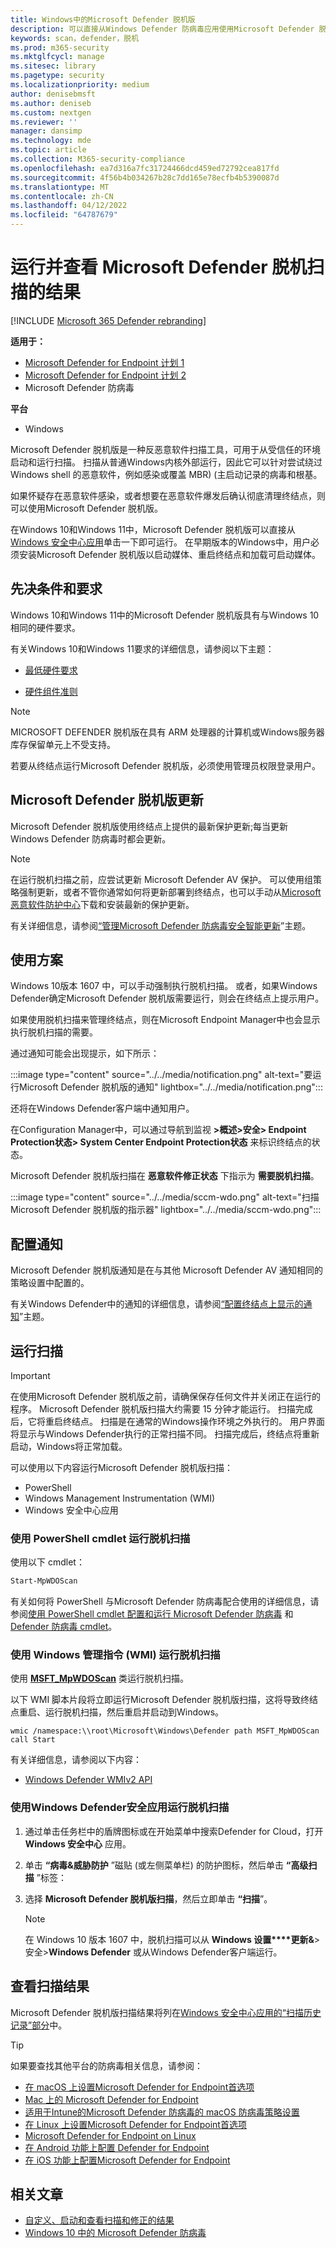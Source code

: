 ```yaml
---
title: Windows中的Microsoft Defender 脱机版
description: 可以直接从Windows Defender 防病毒应用使用Microsoft Defender 脱机版。 还可以管理其在网络中的部署方式。
keywords: scan，defender，脱机
ms.prod: m365-security
ms.mktglfcycl: manage
ms.sitesec: library
ms.pagetype: security
ms.localizationpriority: medium
author: denisebmsft
ms.author: deniseb
ms.custom: nextgen
ms.reviewer: ''
manager: dansimp
ms.technology: mde
ms.topic: article
ms.collection: M365-security-compliance
ms.openlocfilehash: ea7d316a7fc31724466dcd459ed72792cea817fd
ms.sourcegitcommit: 4f56b4b034267b28c7dd165e78ecfb4b5390087d
ms.translationtype: MT
ms.contentlocale: zh-CN
ms.lasthandoff: 04/12/2022
ms.locfileid: "64787679"
---
```

# <a name="run-and-review-the-results-of-a-microsoft-defender-offline-scan"></a>运行并查看 Microsoft Defender 脱机扫描的结果

[!INCLUDE [Microsoft 365 Defender rebranding](../../includes/microsoft-defender.md)]


**适用于：**
- [Microsoft Defender for Endpoint 计划 1](https://go.microsoft.com/fwlink/p/?linkid=2154037)
- [Microsoft Defender for Endpoint 计划 2](https://go.microsoft.com/fwlink/p/?linkid=2154037)
- Microsoft Defender 防病毒

**平台**
- Windows

Microsoft Defender 脱机版是一种反恶意软件扫描工具，可用于从受信任的环境启动和运行扫描。 扫描从普通Windows内核外部运行，因此它可以针对尝试绕过Windows shell 的恶意软件，例如感染或覆盖 MBR)  (主启动记录的病毒和根基。

如果怀疑存在恶意软件感染，或者想要在恶意软件爆发后确认彻底清理终结点，则可以使用Microsoft Defender 脱机版。

在Windows 10和Windows 11中，Microsoft Defender 脱机版可以直接从[Windows 安全中心应用](microsoft-defender-security-center-antivirus.md)单击一下即可运行。 在早期版本的Windows中，用户必须安装Microsoft Defender 脱机版以启动媒体、重启终结点和加载可启动媒体。

## <a name="prerequisites-and-requirements"></a>先决条件和要求

Windows 10和Windows 11中的Microsoft Defender 脱机版具有与Windows 10相同的硬件要求。

有关Windows 10和Windows 11要求的详细信息，请参阅以下主题：

- [最低硬件要求](/windows-hardware/design/minimum/minimum-hardware-requirements-overview)

- [硬件组件准则](/windows-hardware/design/component-guidelines/components)

> [!NOTE]
> MICROSOFT DEFENDER 脱机版在具有 ARM 处理器的计算机或Windows服务器库存保留单元上不受支持。

若要从终结点运行Microsoft Defender 脱机版，必须使用管理员权限登录用户。

## <a name="microsoft-defender-offline-updates"></a>Microsoft Defender 脱机版更新

Microsoft Defender 脱机版使用终结点上提供的最新保护更新;每当更新Windows Defender 防病毒时都会更新。

> [!NOTE]
> 在运行脱机扫描之前，应尝试更新 Microsoft Defender AV 保护。 可以使用组策略强制更新，或者不管你通常如何将更新部署到终结点，也可以手动从[Microsoft 恶意软件防护中心](https://www.microsoft.com/security/portal/definitions/adl.aspx)下载和安装最新的保护更新。

有关详细信息，请参阅[“管理Microsoft Defender 防病毒安全智能更新](manage-protection-updates-microsoft-defender-antivirus.md)”主题。

## <a name="usage-scenarios"></a>使用方案

Windows 10版本 1607 中，可以手动强制执行脱机扫描。 或者，如果Windows Defender确定Microsoft Defender 脱机版需要运行，则会在终结点上提示用户。

如果使用脱机扫描来管理终结点，则在Microsoft Endpoint Manager中也会显示执行脱机扫描的需要。

通过通知可能会出现提示，如下所示：

:::image type="content" source="../../media/notification.png" alt-text="要运行Microsoft Defender 脱机版的通知" lightbox="../../media/notification.png":::

还将在Windows Defender客户端中通知用户。

在Configuration Manager中，可以通过导航到监视 **>概述>安全> Endpoint Protection状态> System Center Endpoint Protection状态** 来标识终结点的状态。

Microsoft Defender 脱机版扫描在 **恶意软件修正状态** 下指示为 **需要脱机扫描**。

:::image type="content" source="../../media/sccm-wdo.png" alt-text="扫描Microsoft Defender 脱机版的指示器" lightbox="../../media/sccm-wdo.png":::

## <a name="configure-notifications"></a>配置通知

Microsoft Defender 脱机版通知是在与其他 Microsoft Defender AV 通知相同的策略设置中配置的。

有关Windows Defender中的通知的详细信息，请参阅[“配置终结点上显示的通知](configure-notifications-microsoft-defender-antivirus.md)”主题。

## <a name="run-a-scan"></a>运行扫描

> [!IMPORTANT]
> 在使用Microsoft Defender 脱机版之前，请确保保存任何文件并关闭正在运行的程序。 Microsoft Defender 脱机版扫描大约需要 15 分钟才能运行。 扫描完成后，它将重启终结点。 扫描是在通常的Windows操作环境之外执行的。 用户界面将显示与Windows Defender执行的正常扫描不同。 扫描完成后，终结点将重新启动，Windows将正常加载。

可以使用以下内容运行Microsoft Defender 脱机版扫描：

- PowerShell
- Windows Management Instrumentation (WMI)
- Windows 安全中心应用



### <a name="use-powershell-cmdlets-to-run-an-offline-scan"></a>使用 PowerShell cmdlet 运行脱机扫描

使用以下 cmdlet：

```PowerShell
Start-MpWDOScan
```

有关如何将 PowerShell 与Microsoft Defender 防病毒配合使用的详细信息，请参阅[使用 PowerShell cmdlet 配置和运行 Microsoft Defender 防病毒](use-powershell-cmdlets-microsoft-defender-antivirus.md) 和 [Defender 防病毒 cmdlet](/powershell/module/defender/)。

### <a name="use-windows-management-instruction-wmi-to-run-an-offline-scan"></a>使用 Windows 管理指令 (WMI) 运行脱机扫描

使用 [**MSFT_MpWDOScan**](/previous-versions/windows/desktop/legacy/dn455323(v=vs.85)) 类运行脱机扫描。

以下 WMI 脚本片段将立即运行Microsoft Defender 脱机版扫描，这将导致终结点重启、运行脱机扫描，然后重启并启动到Windows。

```console
wmic /namespace:\\root\Microsoft\Windows\Defender path MSFT_MpWDOScan call Start
```

有关详细信息，请参阅以下内容：

- [Windows Defender WMIv2 API](/previous-versions/windows/desktop/defender/windows-defender-wmiv2-apis-portal)

### <a name="use-the-windows-defender-security-app-to-run-an-offline-scan"></a>使用Windows Defender安全应用运行脱机扫描

1. 通过单击任务栏中的盾牌图标或在开始菜单中搜索Defender for Cloud，打开 **Windows 安全中心** 应用。

2. 单击 **“病毒&威胁防护** ”磁贴 (或左侧菜单栏) 的防护图标，然后单击 **“高级扫描** ”标签：

3. 选择 **Microsoft Defender 脱机版扫描**，然后立即单击 **“扫描**”。

    > [!NOTE]
    > 在 Windows 10 版本 1607 中，脱机扫描可以从 **Windows 设置****更新&**\>安全\>**Windows Defender** 或从Windows Defender客户端运行。

## <a name="review-scan-results"></a>查看扫描结果

Microsoft Defender 脱机版扫描结果将列在[Windows 安全中心应用的“扫描历史记录”部分](microsoft-defender-security-center-antivirus.md)中。

> [!TIP]
> 如果要查找其他平台的防病毒相关信息，请参阅：
> - [在 macOS 上设置Microsoft Defender for Endpoint首选项](mac-preferences.md)
> - [Mac 上的 Microsoft Defender for Endpoint](microsoft-defender-endpoint-mac.md)
> - [适用于Intune的Microsoft Defender 防病毒的 macOS 防病毒策略设置](/mem/intune/protect/antivirus-microsoft-defender-settings-macos)
> - [在 Linux 上设置Microsoft Defender for Endpoint首选项](linux-preferences.md)
> - [Microsoft Defender for Endpoint on Linux](microsoft-defender-endpoint-linux.md)
> - [在 Android 功能上配置 Defender for Endpoint](android-configure.md)
> - [在 iOS 功能上配置Microsoft Defender for Endpoint](ios-configure-features.md)

## <a name="related-articles"></a>相关文章

- [自定义、启动和查看扫描和修正的结果](customize-run-review-remediate-scans-microsoft-defender-antivirus.md)
- [Windows 10 中的 Microsoft Defender 防病毒](microsoft-defender-antivirus-in-windows-10.md)
